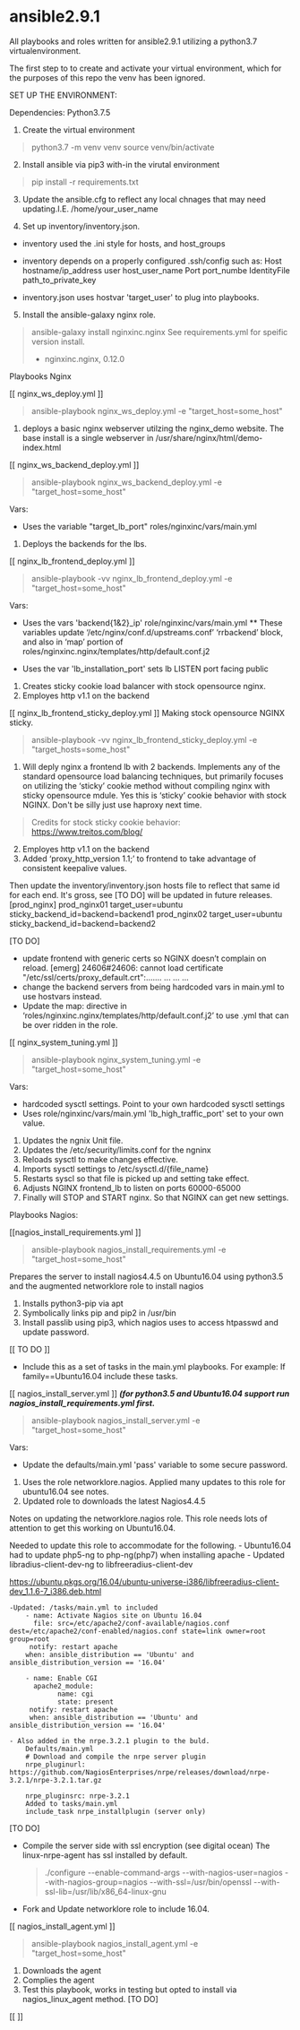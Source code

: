 ﻿# ansible2.9.1

All playbooks and roles written for ansible2.9.1 utilizing a python3.7 virtualenvironment.

The first step to to create and activate your virtual environment, which for the purposes of this repo the venv has been ignored.


SET UP THE ENVIRONMENT:

Dependencies:
Python3.7.5

1. Create the virtual environment
> python3.7 -m venv venv
> source venv/bin/activate

2. Install ansible via pip3 with-in the virutal environment
> pip install -r requirements.txt

3. Update the ansible.cfg to reflect any local chnages that may need updating.I.E. /home/your_user_name

4. Set up inventory/inventory.json.  
  * inventory used the .ini style for hosts, and host_groups
  * inventory depends on a properly configured .ssh/config such as:
      Host hostname/ip_address
      user host_user_name
      Port port_numbe
      IdentityFile path_to_private_key
      
  * inventory.json uses hostvar 'target_user' to plug into playbooks.

5. Install the ansible-galaxy nginx role.
> ansible-galaxy install nginxinc.nginx
See requirements.yml for speific version install.  
> - nginxinc.nginx, 0.12.0

Playbooks Nginx

[[ nginx_ws_deploy.yml ]] 

> ansible-playbook nginx_ws_deploy.yml -e "target_host=some_host"
1. deploys a basic nginx webserver utilzing the nginx_demo website.  The base install is a single webserver in /usr/share/nginx/html/demo-index.html


[[ nginx_ws_backend_deploy.yml ]]

> ansible-playbook nginx_ws_backend_deploy.yml -e "target_host=some_host"

Vars: 
  - Uses the variable "target_lb_port" roles/nginxinc/vars/main.yml

1. Deploys the backends for the lbs.


[[ nginx_lb_frontend_deploy.yml ]]

> ansible-playbook -vv nginx_lb_frontend_deploy.yml -e "target_host=some_host"

Vars: 
  - Uses the vars 'backend{1&2}_ip' role/nginxinc/vars/main.yml
	** These variables update ‘/etc/nginx/conf.d/upstreams.conf’ ‘rrbackend’ block, and also in ‘map’ portion of roles/nginxinc.nginx/templates/http/default.conf.j2

  - Uses the var 'lb_installation_port' sets lb LISTEN port facing public



1. Creates sticky cookie load balancer with stock opensource nginx.
2. Employes http v1.1 on the backend


[[ nginx_lb_frontend_sticky_deploy.yml ]] Making stock opensource NGINX sticky.

> ansible-playbook -vv nginx_lb_frontend_sticky_deploy.yml -e "target_hosts=some_host"

1. Will deply nginx a frontend lb with 2 backends.  Implements any of the standard opensource load balancing techniques, but primarily focuses on utilizing the ‘sticky’ cookie method without compiling nginx with sticky opensource mdule.  Yes this is ‘sticky’ cookie behavior with stock NGINX. Don't be silly just use haproxy next time.
> Credits for stock sticky cookie behavior: https://www.treitos.com/blog/
2. Employes http v1.1 on the backend
3. Added ‘proxy_http_version 1.1;’ to frontend to take advantage of consistent keepalive values. 

Then update the inventory/inventory.json hosts file to reflect that same id for each end.  It's gross, see [TO DO] will be updated in future releases.
[prod_nginx]
prod_nginx01 target_user=ubuntu sticky_backend_id=backend=backend1
prod_nginx02 target_user=ubuntu sticky_backend_id=backend=backend2


[TO DO]
* update frontend with generic certs so NGINX doesn’t complain on reload.
		[emerg] 24606#24606: cannot load certificate "/etc/ssl/certs/proxy_default.crt":.......
...
...
... 
* change the backend servers from being hardcoded vars in main.yml to use hostvars instead.
* Update the map: directive in ‘roles/nginxinc.nginx/templates/http/default.conf.j2’ to use .yml that can be over ridden in the role.

[[  nginx_system_tuning.yml ]]

> ansible-playbook nginx_system_tuning.yml -e "target_host=some_host" 

Vars:
  - hardcoded sysctl settings.  Point to your own hardcoded sysctl settings
  - Uses role/nginxinc/vars/main.yml 'lb_high_traffic_port' set to your own value.

1. Updates the ngnix Unit file.
2. Updates the /etc/security/limits.conf for the ngninx
3. Reloads sysctl to make changes effective.
4. Imports sysctl settings to /etc/sysctl.d/{file_name}
5. Restarts syscl so that file is picked up and setting take effect.
6. Adjusts NGINX frontend_lb to listen on ports 60000-65000 
7. Finally will STOP and START nginx. So that NGINX can get new settings.


Playbooks Nagios:

[[nagios_install_requirements.yml ]]

> ansible-playbook nagios_install_requirements.yml -e "target_host=some_host"

Prepares the server to install nagios4.4.5 on Ubuntu16.04 using python3.5 and the augmented networklore role to install nagios 
1. Installs python3-pip via apt
2. Symbolically links pip and pip2 in /usr/bin
3. Install passlib using pip3, which nagios uses to access htpasswd and update password.

[[ TO DO ]]

* Include this as a set of tasks in the main.yml playbooks. 
  For example: If family==Ubuntu16.04 include these tasks.


[[ nagios_install_server.yml ]] 
***(for python3.5 and Ubuntu16.04 support run nagios_install_requirements.yml first.***

> ansible-playbook nagios_install_server.yml -e "target_host=some_host"

Vars:
  - Update the defaults/main.yml 'pass' variable to some secure password.

1. Uses the role networklore.nagios. Applied many updates to this role for ubuntu16.04 see notes.
2. Updated role to downloads the latest Nagios4.4.5

Notes on updating the networklore.nagios role.
This role needs lots of attention to get this working on Ubuntu16.04.  

Needed to update this role to accommodate for the following.
	- Ubuntu16.04 had to update php5-ng to php-ng(php7) when installing apache
	- Updated libradius-client-dev-ng to libfreeradius-client-dev

https://ubuntu.pkgs.org/16.04/ubuntu-universe-i386/libfreeradius-client-dev_1.1.6-7_i386.deb.html


 	-Updated: /tasks/main.yml to included
		- name: Activate Nagios site on Ubuntu 16.04
  		  file: src=/etc/apache2/conf-available/nagios.conf dest=/etc/apache2/conf-enabled/nagios.conf state=link owner=root group=root
  		 notify: restart apache
  		when: ansible_distribution == 'Ubuntu' and ansible_distribution_version == '16.04'

		- name: Enable CGI
  		  apache2_module:
    		    name: cgi
      		    state: present
  		 notify: restart apache
  		 when: ansible_distribution == 'Ubuntu' and ansible_distribution_version == '16.04'

	- Also added in the nrpe.3.2.1 plugin to the buld.
		Defaults/main.yml
		# Download and compile the nrpe server plugin
		nrpe_pluginurl: https://github.com/NagiosEnterprises/nrpe/releases/download/nrpe-3.2.1/nrpe-3.2.1.tar.gz

		nrpe_pluginsrc: nrpe-3.2.1
		Added to tasks/main.yml
		include_task nrpe_installplugin (server only)


[TO DO]
* Compile the server side with ssl encryption (see digital ocean)  The linux-nrpe-agent has ssl installed by default. 
	> ./configure --enable-command-args --with-nagios-user=nagios --with-nagios-group=nagios --with-ssl=/usr/bin/openssl --with-ssl-lib=/usr/lib/x86_64-linux-gnu
* Fork and Update networklore role to include 16.04.

[[ nagios_install_agent.yml ]]

> ansible-playbook nagios_install_agent.yml -e "target_host=some_host"

1. Downloads the agent
2. Complies the agent
3. Test this playbook, works in testing but opted to install via nagios_linux_agent method.
[TO DO]

[[ ]]
